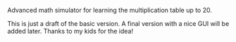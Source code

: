 Advanced math simulator for learning the multiplication table up to 20.

This is just a draft of the basic version. A final version with a nice GUI will be added later.
Thanks to my kids for the idea!